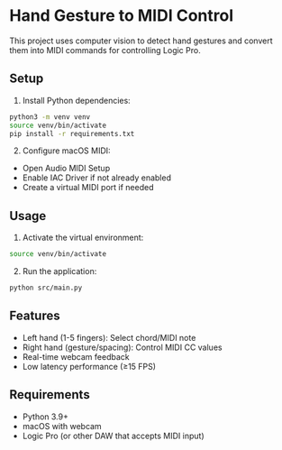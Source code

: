 # Hand Gesture to MIDI Control

This project uses computer vision to detect hand gestures and convert them into MIDI commands for controlling Logic Pro.

## Setup

1. Install Python dependencies:
```bash
python3 -m venv venv
source venv/bin/activate
pip install -r requirements.txt
```

2. Configure macOS MIDI:
- Open Audio MIDI Setup
- Enable IAC Driver if not already enabled
- Create a virtual MIDI port if needed

## Usage

1. Activate the virtual environment:
```bash
source venv/bin/activate
```

2. Run the application:
```bash
python src/main.py
```

## Features

- Left hand (1-5 fingers): Select chord/MIDI note
- Right hand (gesture/spacing): Control MIDI CC values
- Real-time webcam feedback
- Low latency performance (≥15 FPS)

## Requirements

- Python 3.9+
- macOS with webcam
- Logic Pro (or other DAW that accepts MIDI input) 